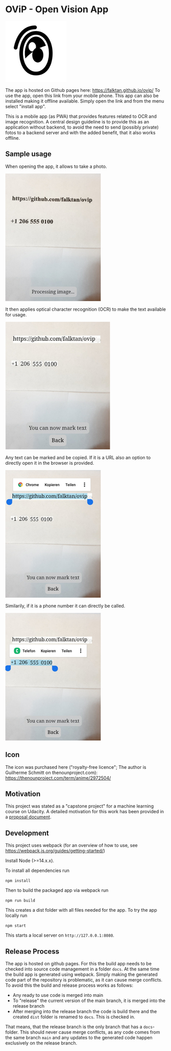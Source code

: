 # OViP - Open Vision App
![OViP Icon](src/resources/icon_192.png)

The app is hosted on Github pages here: https://falktan.github.io/ovip/
To use the app, open this link from your mobile phone.
This app can also be installed making it offline available. Simply open the link and from the menu select "install app".

This is a mobile app (as PWA) that provides features related to OCR and image recognition. A central design guideline is to provide this as an application without backend, to avoid the need to send (possibly private) fotos to a backend server and with the added benefit, that it also works offline.

## Sample usage

When opening the app, it allows to take a photo.

<img src="sample_usage/processing.jpg" height="400">

It then applies optical character recognition (OCR) to make the text available for usage.

<img src="sample_usage/finished.jpg" height="400">

Any text can be marked and be copied. If it is a URL also an option to directly open it in the browser is provided.

<img src="sample_usage/marked_url.jpg" height="400">

Similarily, if it is a phone number it can directly be called.

<img src="sample_usage/marked_number.jpg" height="400">

## Icon
The icon was purchased here ("royalty-free licence"; The author is Guilherme Schmitt on thenounproject.com):
https://thenounproject.com/term/anime/2972504/

## Motivation
This project was stated as a "capstone project" for a machine learning course on Udacity. A detailed motivation for this work has been provided in a [proposal document](proposal.md).

## Development

This project uses webpack (for an overview of how to use, see https://webpack.js.org/guides/getting-started/)

Install Node (>=14.x.x).

To install all dependencies run

```npm install```

Then to build the packaged app via webpack run

```npm run build```

This creates a dist folder with all files needed for the app.
To try the app locally run

```npm start```

This starts a local server on ```http://127.0.0.1:8080```.

## Release Process
The app is hosted on github pages. For this the build app needs to be checked into source code management in a folder ```docs```. At the same time the build app is generated using webpack. Simply making the generated code part of the repository is problematic, as it can cause merge conflicts. To avoid this the build and release process works as follows:

* Any ready to use code is merged into main
* To "release" the current version of the main branch, it is merged into the release branch
* After merging into the release branch the code is build there and the created ```dist``` folder is renamed to ```docs```. This is checked in.

That means, that the release branch is the only branch that has a ```docs```-folder. This should never cause merge conflicts, as any code comes from the same branch ```main``` and any updates to the generated code happen exclusively on the release branch.